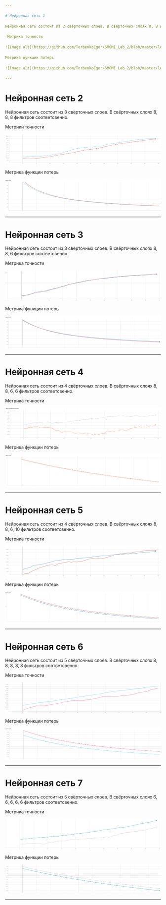 ```yaml
---

# Нейронная сеть 1

Нейронная сеть состоит из 2 свёрточных слоев. В свёрточных слоях 8, 8 фильтров соответсвенно.

 Метрика точности
 
![Image alt](https://github.com/TorbenkoEgor/SMOMI_Lab_2/blob/master/logs/NN1-A-88.png)

Метрика функции потерь

![Image alt](https://github.com/TorbenkoEgor/SMOMI_Lab_2/blob/master/logs/NN1-L-88.png)

---
```


# Нейронная сеть 2

Нейронная сеть состоит из 3 свёрточных слоев. В свёрточных слоях 8, 8, 8 фильтров соответсвенно.

Метрики точности

![Image alt](https://github.com/TorbenkoEgor/SMOMI_Lab_2/blob/master/logs/NN2-A-888.png)

Метрика функции потерь

![Image alt](https://github.com/TorbenkoEgor/SMOMI_Lab_2/blob/master/logs/NN2-L-888.png)

---

# Нейронная сеть 3

Нейронная сеть состоит из 3 свёрточных слоев. В свёрточных слоях 8, 8, 6 фильтров соответсвенно.

Метрика точности

![Image alt](https://github.com/TorbenkoEgor/SMOMI_Lab_2/blob/master/logs/NN3-A-886.png)

Метрика функции потерь

![Image alt](https://github.com/TorbenkoEgor/SMOMI_Lab_2/blob/master/logs/NN3-L-886.png)

---

# Нейронная сеть 4

Нейронная сеть состоит из 4 свёрточных слоев. В свёрточных слоях 8, 8, 6, 6 фильтров соответсвенно.

Метрика точности

![Image alt](https://github.com/TorbenkoEgor/SMOMI_Lab_2/blob/master/logs/NN4-A-8866.png)

Метрика функции потерь

![Image alt](https://github.com/TorbenkoEgor/SMOMI_Lab_2/blob/master/logs/NN4-L-8866.png)

---

# Нейронная сеть 5

Нейронная сеть состоит из 4 свёрточных слоев. В свёрточных слоях 8, 8, 6, 10 фильтров соответсвенно.

Метрика точности

![Image alt](https://github.com/TorbenkoEgor/SMOMI_Lab_2/blob/master/logs/NN5-A-88610.png)

Метрика функции потерь

![Image alt](https://github.com/TorbenkoEgor/SMOMI_Lab_2/blob/master/logs/NN5-L-88610.png)

---

# Нейронная сеть 6

Нейронная сеть состоит из 5 свёрточных слоев. В свёрточных слоях 8, 8, 8, 8, 8 фильтров соответсвенно.

Метрика точности

![Image alt](https://github.com/TorbenkoEgor/SMOMI_Lab_2/blob/master/logs/NN6-A-88888.png)

Метрика функции потерь

![Image alt](https://github.com/TorbenkoEgor/SMOMI_Lab_2/blob/master/logs/NN6-L-88888.png)

---

# Нейронная сеть 7

Нейронная сеть состоит из 5 свёрточных слоев. В свёрточных слоях 6, 6, 6, 6, 6 фильтров соответсвенно.

Метрика точности

![Image alt](https://github.com/TorbenkoEgor/SMOMI_Lab_2/blob/master/logs/NN7-A-66666.png)

Метрика функции потерь

![Image alt](https://github.com/TorbenkoEgor/SMOMI_Lab_2/blob/master/logs/NN7-L-66666.png)

---
